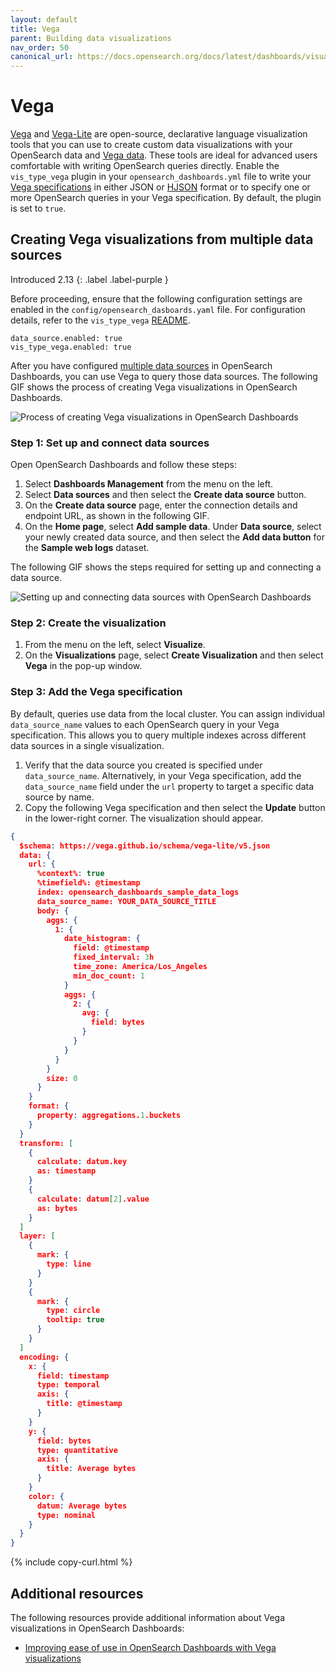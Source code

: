 ```yaml
---
layout: default
title: Vega
parent: Building data visualizations
nav_order: 50
canonical_url: https://docs.opensearch.org/docs/latest/dashboards/visualize/vega/
---
```


# Vega

[Vega](https://vega.github.io/vega/) and [Vega-Lite](https://vega.github.io/vega-lite/) are open-source, declarative language visualization tools that you can use to create custom data visualizations with your OpenSearch data and [Vega data](https://vega.github.io/vega/docs/data/). These tools are ideal for advanced users comfortable with writing OpenSearch queries directly. Enable the `vis_type_vega` plugin in your `opensearch_dashboards.yml` file to write your [Vega specifications](https://vega.github.io/vega/docs/specification/) in either JSON or [HJSON](https://hjson.github.io/) format or to specify one or more OpenSearch queries in your Vega specification. By default, the plugin is set to `true`. 

## Creating Vega visualizations from multiple data sources
Introduced 2.13
{: .label .label-purple }

Before proceeding, ensure that the following configuration settings are enabled in the `config/opensearch_dasboards.yaml` file. For configuration details, refer to the `vis_type_vega` [README](https://github.com/opensearch-project/OpenSearch-Dashboards/blob/main/src/plugins/vis_type_vega/README.md).

```
data_source.enabled: true
vis_type_vega.enabled: true
```

After you have configured [multiple data sources]({{site.url}}{{site.baseurl}}/dashboards/management/multi-data-sources/) in OpenSearch Dashboards, you can use Vega to query those data sources. The following GIF shows the process of creating Vega visualizations in OpenSearch Dashboards.

![Process of creating Vega visualizations in OpenSearch Dashboards]({{site.url}}{{site.baseurl}}/images/dashboards/configure-vega.gif)

### Step 1: Set up and connect data sources

Open OpenSearch Dashboards and follow these steps:

1. Select **Dashboards Management** from the menu on the left.
2. Select **Data sources** and then select the **Create data source** button.
3. On the **Create data source** page, enter the connection details and endpoint URL, as shown in the following GIF.
4. On the **Home page**, select **Add sample data**. Under **Data source**, select your newly created data source, and then select the **Add data button** for the **Sample web logs** dataset.

The following GIF shows the steps required for setting up and connecting a data source.

![Setting up and connecting data sources with OpenSearch Dashboards]({{site.url}}{{site.baseurl}}/images/dashboards/Add_datasource.gif)

### Step 2: Create the visualization

1. From the menu on the left, select **Visualize**.
2. On the **Visualizations** page, select **Create Visualization** and then select **Vega** in the pop-up window.

### Step 3: Add the Vega specification

By default, queries use data from the local cluster. You can assign individual `data_source_name` values to each OpenSearch query in your Vega specification. This allows you to query multiple indexes across different data sources in a single visualization.

1. Verify that the data source you created is specified under `data_source_name`. Alternatively, in your Vega specification, add the `data_source_name` field under the `url` property to target a specific data source by name.
2. Copy the following Vega specification and then select the **Update** button in the lower-right corner. The visualization should appear. 

```json
{
  $schema: https://vega.github.io/schema/vega-lite/v5.json
  data: {
    url: {
      %context%: true
      %timefield%: @timestamp
      index: opensearch_dashboards_sample_data_logs
      data_source_name: YOUR_DATA_SOURCE_TITLE
      body: {
        aggs: {
          1: {
            date_histogram: {
              field: @timestamp
              fixed_interval: 3h
              time_zone: America/Los_Angeles
              min_doc_count: 1
            }
            aggs: {
              2: {
                avg: {
                  field: bytes
                }
              }
            }
          }
        }
        size: 0
      }
    }
    format: {
      property: aggregations.1.buckets
    }
  }
  transform: [
    {
      calculate: datum.key
      as: timestamp
    }
    {
      calculate: datum[2].value
      as: bytes
    }
  ]
  layer: [
    {
      mark: {
        type: line
      }
    }
    {
      mark: {
        type: circle
        tooltip: true
      }
    }
  ]
  encoding: {
    x: {
      field: timestamp
      type: temporal
      axis: {
        title: @timestamp
      }
    }
    y: {
      field: bytes
      type: quantitative
      axis: {
        title: Average bytes
      }
    }
    color: {
      datum: Average bytes
      type: nominal
    }
  }
}
```
{% include copy-curl.html %}

## Additional resources

The following resources provide additional information about Vega visualizations in OpenSearch Dashboards:

- [Improving ease of use in OpenSearch Dashboards with Vega visualizations](https://opensearch.org/blog/Improving-Dashboards-usability-with-Vega/)
